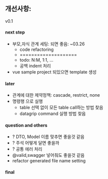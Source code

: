 
## 개선사항:
v0.1

#### next step
* 부모,자식 관계 세팅: 되면 좋음: ~03.26
  * code refactoring
  * ====================
  * todo: N:M, 1:1, ...
  * 공백 indent 처리
* vue sample project 되있으면 template 생성

#### later
* 관계에 대한 제약정책: cascade, restrict, none
* 명령행 으로 실행
  * table 선택 없이 모든 table call하는 방법 찾음
  * datagrip command 실행 방법 찾음
  
#### question and others
* ? DTO, Model 이름 맞추면 좋을것 같음
* ? 주석 어떻게 달면 좋을까
* ? 공통 에러 처리
* @valid,swagger 넣어줘도 좋을것 같음 
* refactor generated file name setting 

#### final

